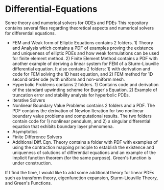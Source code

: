 # Differential-Equations
Some theory and numerical solvers for ODEs and PDEs
This repository contains several files regarding theoretical aspects and numerical solvers for differential equations. 
- FEM and Weak form of Elliptic Equations contains 2 folders. 1) Theory and Analysis which contains a PDF of examples proving the existence and uniqueness of elliptic PDEs and how weak formulations can be used for finite element method. 2) Finite Element Method contains a PDF with another example of deriving a linear system for FEM of a Sturm-Liouville differential equation. It also contains 2 folders: 1) with derivation and code for FEM solving the 1D heat equation, and 2) FEM method for 1D second order ode (with uniform and non-uniform mesh.
- Hyperbolic Problems contains 2 folders. 1) Contains code and derivation of the standard upwinding scheme for Burger's Equation. 2) Example of truncation error and stability analysis for hyperbolic PDEs. 
- Iterative Solvers
- Nonlinear Boundary Value Problems contains 2 folders and a PDF. The PDF contains the derivation of Newton Iteration for two nonlinear boundary value problems and computational results. The two folders contain code for 1) nonlinear pendulum, and 2) a singular differential equation that exhibits boundary layer phenomena. 
- Asymptotics
- Finite Difference Solvers
- Additional Diff. Eqn. Theory contains a folder with PDF with examples of using the contraction mapping principle to establish the existence and uniqueness of solutions of differential equations and an example of the Implicit function theorem (for the same purpose). Green's function is under construction.

If I find the time, I would like to add some additional theory for linear PDEs such as transform theory, eigenfunction expansion, Sturm-Liouville Theory, and Green's Functions. 
